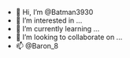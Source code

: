 - 👋 Hi, I’m @Batman3930
- 👀 I’m interested in ...
- 🌱 I’m currently learning ...
- 💞️ I’m looking to collaborate on ...
- 📫 @Baron_8

<!---
Batman3930/Batman3930 is a ✨ special ✨ repository because its `README.md` (this file) appears on your GitHub profile.
You can click the Preview link to take a look at your changes.
--->
